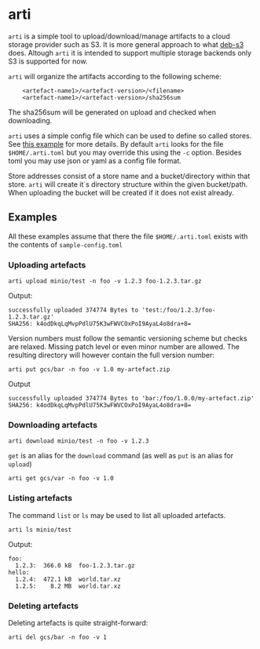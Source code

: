# arti

`arti` is a simple tool to upload/download/manage artifacts to a cloud storage provider
such as S3. It is more general approach to what [deb-s3](https://github.com/krobertson/deb-s3)
does.
Altough `arti` it is intended to support multiple storage backends only S3 is supported for now.

`arti` will organize the artifacts according to the following scheme:

```
    <artefact-name1>/<artefact-version>/<filename>
    <artefact-name1>/<artefact-version>/sha256sum
```

The sha256sum will be generated on upload and checked when downloading.

`arti` uses a simple config file which can be used to define so called stores. See
[this example](sample-config.toml) for more details. By default `arti` looks for the file
`$HOME/.arti.toml` but you may override this using the `-c` option. Besides toml you may
use json or yaml as a config file format.

Store addresses consist of a store name and a bucket/directory within that store. `arti` will create it`s
directory structure within the given bucket/path. When uploading the bucket will be created if it does
not exist already.

## Examples

All these examples assume that there the file `$HOME/.arti.toml` exists with the contents
of `sample-config.toml`

### Uploading artefacts

```
arti upload minio/test -n foo -v 1.2.3 foo-1.2.3.tar.gz
```

Output:
```
successfully uploaded 374774 Bytes to 'test:/foo/1.2.3/foo-1.2.3.tar.gz'
SHA256: k4odDkqLqMvpPdlU75K3wFWVCOxPoI9AyaL4o8dra+8=
```

Version numbers must follow the semantic versioning scheme but checks are relaxed. Missing
patch level or even minor number are allowed. The resulting directory will however contain the
full version number:

```
arti put gcs/bar -n foo -v 1.0 my-artefact.zip
```

Output

```
successfully uploaded 374774 Bytes to 'bar:/foo/1.0.0/my-artefact.zip'
SHA256: k4odDkqLqMvpPdlU75K3wFWVCOxPoI9AyaL4o8dra+8=
```


### Downloading artefacts

```
arti download minio/test -n foo -v 1.2.3
```

`get` is an alias for the `download` command (as well as `put` is an alias for `upload`)


```
arti get gcs/var -n foo -v 1.0
```


### Listing artefacts

The command `list` or `ls` may be used to list all uploaded artefacts.

```
arti ls minio/test
```

Output:

```
foo:
  1.2.3:  366.0 kB  foo-1.2.3.tar.gz
hello:
  1.2.4:  472.1 kB  world.tar.xz
  1.2.5:    8.2 MB  world.tar.xz
```


### Deleting artefacts

Deleting artefacts is quite straight-forward:

```
arti del gcs/bar -n foo -v 1
```